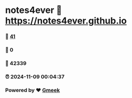# notes4ever :link: https://notes4ever.github.io 
### :page_facing_up: [41](https://notes4ever.github.io/tag.html) 
### :speech_balloon: 0 
### :hibiscus: 42339 
### :alarm_clock: 2024-11-09 00:04:37 
### Powered by :heart: [Gmeek](https://github.com/Meekdai/Gmeek)
